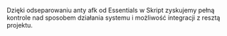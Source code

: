 Dzięki odseparowaniu anty afk od Essentials w Skript zyskujemy pełną kontrole nad sposobem działania systemu i możliwość integracji z resztą projektu.

